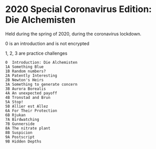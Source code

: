 # 2020 Special Coronavirus Edition: Die Alchemisten

Held during the spring of 2020, during the coronavirus lockdown.

0 is an introduction and is not encrypted

1, 2, 3 are practice challenges

    0  Introduction: Die Alchemisten
    1A Something Blue
    1B Random numbers?
    2A Patently Interesting
    2B Newton's Heirs
    3A Something to generate concern
    3B Aurora Borealis
    4A An unexpected payoff
    4B Tronstad and Brun
    5A Stop!
    5B Allier est Allez
    6A For Their Protection
    6B Rjukan
    7A Birdwatching
    7B Gunnerside
    8A The nitrate plant
    8B Suspicion
    9A Postscript
    9B Hidden Depths
